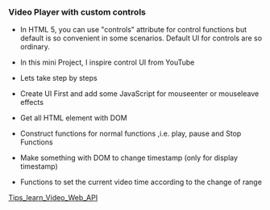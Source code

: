 ### Video Player with custom controls

- In HTML 5, you can use "controls" attribute for control functions but default is so convenient in some scenarios. Default UI for controls are so ordinary.

- In this mini Project, I inspire control UI from YouTube

- Lets take step by steps

- Create UI First and add some JavaScript for mouseenter or mouseleave effects

- Get all HTML element with DOM

- Construct functions for normal functions ,i.e. play, pause and Stop Functions

- Make something with DOM to change timestamp (only for display timestamp)

- Functions to set the current video time according to the change of range

[Tips_learn_Video_Web_API](https://developer.mozilla.org/en-US/docs/Learn/JavaScript/Client-side_web_APIs/Video_and_audio_APIs/)
